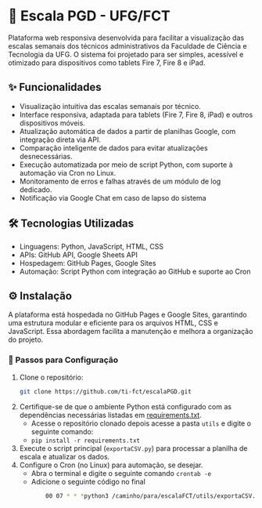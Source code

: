# 📅 Escala PGD - UFG/FCT
Plataforma web responsiva desenvolvida para facilitar a visualização das escalas semanais dos técnicos administrativos da Faculdade de Ciência e Tecnologia da UFG. O sistema foi projetado para ser simples, acessível e otimizado para dispositivos como tablets Fire 7, Fire 8 e iPad.

## ✨ Funcionalidades
- Visualização intuitiva das escalas semanais por técnico.
- Interface responsiva, adaptada para tablets (Fire 7, Fire 8, iPad) e outros dispositivos móveis.
- Atualização automática de dados a partir de planilhas Google, com integração direta via API.
- Comparação inteligente de dados para evitar atualizações desnecessárias.
- Execução automatizada por meio de script Python, com suporte à automação via Cron no Linux.
- Monitoramento de erros e falhas através de um módulo de log dedicado.
- Notificação via Google Chat em caso de lapso do sistema

## 🛠️ Tecnologias Utilizadas
- Linguagens: Python, JavaScript, HTML, CSS
- APIs: GitHub API, Google Sheets API
- Hospedagem: GitHub Pages, Google Sites
- Automação: Script Python com integração ao GitHub e suporte ao Cron

## ⚙️ Instalação
A plataforma está hospedada no GitHub Pages e Google Sites, garantindo uma estrutura modular e eficiente para os arquivos HTML, CSS e JavaScript. Essa abordagem facilita a manutenção e melhora a organização do projeto.

### 🧭 Passos para Configuração
1. Clone o repositório:  
   ```bash
   git clone https://github.com/ti-fct/escalaPGD.git
   ```
2. Certifique-se de que o ambiente Python está configurado com as dependências necessárias listadas em [requirements.txt](https://github.com/ti-fct/escalaFCT/blob/main/utils/requirements.txt).
    - Acesse o repositório clonado depois acesse a pasta `utils` e digite o seguinte comando:
    - `pip install -r requirements.txt`
3. Execute o script principal (`exportaCSV.py`) para processar a planilha de escala e atualizar os dados.
4. Configure o Cron (no Linux) para automação, se desejar. 
    - Abra o terminal e digite o seguinte comando `crontab -e` 
    - Adicione o seguinte código no final
      ```bash
          00 07 * * *python3 /caminho/para/escalaFCT/utils/exportaCSV.py
      ```


